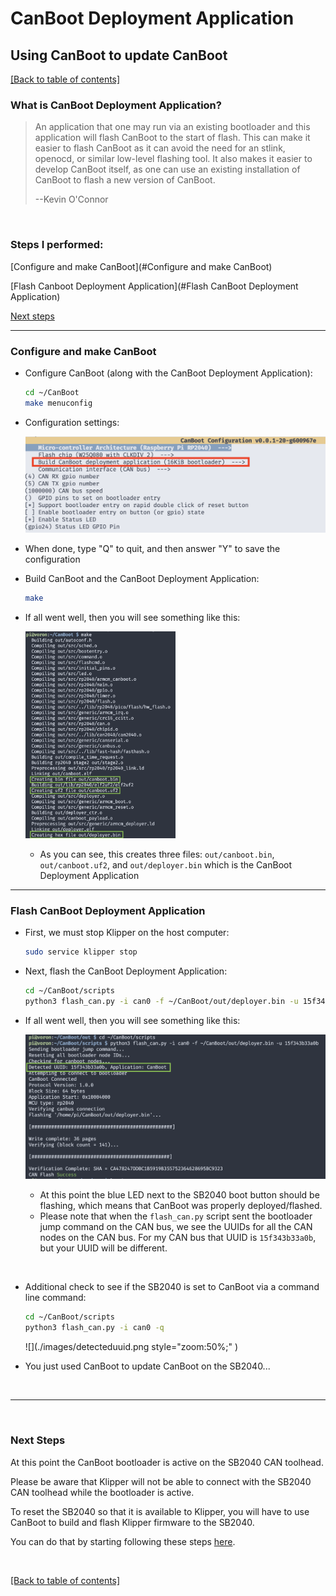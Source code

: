 # CanBoot Deployment Application
## Using CanBoot to update CanBoot

[[Back to table of contents]](../README.md)

### What is CanBoot Deployment Application?
> An application that one may run via an existing bootloader and this application will flash CanBoot to the start of flash. This can make it easier to flash CanBoot as it can avoid the need for an stlink, openocd, or similar low-level flashing tool. It also makes it easier to develop CanBoot itself, as one can use an existing installation of CanBoot to flash a new version of CanBoot.
>
> --Kevin O'Connor

&nbsp;

### Steps I performed:

[Configure and make CanBoot](#Configure and make CanBoot)

[Flash Canboot Deployment Application](#Flash CanBoot Deployment Application)

[Next steps]()

-----

### Configure and make CanBoot

- Configure CanBoot  (along with the CanBoot Deployment Application):

  ```sh
  cd ~/CanBoot
  make menuconfig
  ```

  

- Configuration settings:

  ​	<img src="./images/CanBootDeploymentApplicationBuild.png" style="zoom:50%;" />

- When done, type "Q" to quit, and then answer "Y" to save the configuration

- Build CanBoot and the CanBoot Deployment Application:

  ```sh
  make
  ```



- If all went well, then you will see something like this:

  ​	<img src="./images/CanBootDeploymentMakeResult.png" width="50%" />

  - As you can see, this creates three files: `out/canboot.bin`, `out/canboot.uf2`, and `out/deployer.bin` which is the CanBoot Deployment Application
  
  

-----



### Flash CanBoot Deployment Application

- First, we must stop Klipper on the host computer:

  ```sh
  sudo service klipper stop
  ```

  

- Next, flash the CanBoot Deployment Application:

  ```sh
  cd ~/CanBoot/scripts
  python3 flash_can.py -i can0 -f ~/CanBoot/out/deployer.bin -u 15f343b33a0b
  ```



- If all went well, then you will see something like this:

  ​	<img src="./images/CanBootDeploymentFlash.png" style="zoom:50%;" />

  - At this point the blue LED next to the SB2040 boot button should be flashing, which means that CanBoot was properly deployed/flashed.
  - Please note that when the `flash_can.py` script sent the bootloader jump command on the CAN bus, we see the UUIDs for all the CAN nodes on the CAN bus. For my CAN bus that UUID is `15f343b33a0b`, but your UUID will be different.
  

&nbsp;

- Additional check to see if the SB2040 is set to CanBoot via a command line command:

  ```sh
  cd ~/CanBoot/scripts
  python3 flash_can.py -i can0 -q
  ```

  ![](./images/detecteduuid.png style="zoom:50%;" )



- You just used CanBoot to update CanBoot on the SB2040...


&nbsp;

-----

&nbsp;

### Next Steps

At this point the CanBoot bootloader is active on the SB2040 CAN toolhead.

Please be aware that Klipper will not be able to connect with the SB2040 CAN toolhead while the bootloader is active.

To reset the SB2040 so that it is available to Klipper, you will have to use CanBoot to build and flash Klipper firmware to the SB2040.

You can do that by starting following these steps [here](./install_configure_canboot.md/#Build-Klipper-for-the-SB2040).

&nbsp;

[[Back to table of contents]](../README.md)
